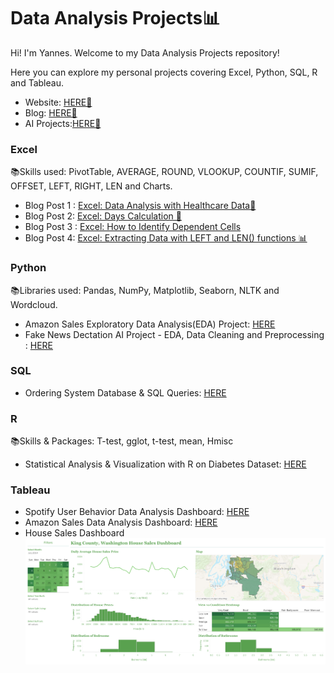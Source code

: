 # Data Analysis Projects📊
Hi! I'm Yannes. Welcome to my Data Analysis Projects repository!

Here you can explore my personal projects covering Excel, Python, SQL, R and Tableau.
- Website: [HERE🥳](https://www.yannes8.wordpress.com)
- Blog: [HERE📝](https://yannes8.wordpress.com/blog-2)
- AI Projects:[HERE🤖](https://github.com/yanneskly/AI-Projects)

### Excel 
📚Skills used: PivotTable, AVERAGE, ROUND, VLOOKUP, COUNTIF, SUMIF, OFFSET, LEFT, RIGHT, LEN and Charts. 
- Blog Post 1 : [Excel: Data Analysis with Healthcare Data🧪](https://yannes8.wordpress.com/2024/02/12/excel-data-analysis-with-healthcare-data%f0%9f%a7%aa/)
- Blog Post 2: [Excel: Days Calculation 🚀](https://yannes8.wordpress.com/2024/02/05/excel-tips-days-calculation-%f0%9f%9a%80/)
- Blog Post 3 : [Excel: How to Identify Dependent Cells](https://yannes8.wordpress.com/2024/02/05/excel-how-to-identify-dependent-cells/)
- Blog Post 4: [Excel: Extracting Data with LEFT and LEN() functions 📊](https://yannes8.wordpress.com/2024/02/08/excel-extracting-data-with-left-and-len-functions-%f0%9f%93%8a/)
### Python 
📚Libraries used: Pandas, NumPy, Matplotlib, Seaborn, NLTK and Wordcloud.
- Amazon Sales Exploratory Data Analysis(EDA) Project: [HERE](https://github.com/yanneskly/Data-Analysis-Projects/blob/4d583cc4e407cb975f045e57032800bc69ce0015/Python-AmazonSalesEDA%26Cleaning.ipynb.ipynb)
- Fake News Dectation AI Project - EDA, Data Cleaning and Preprocessing : [HERE](https://github.com/yanneskly/AI-Projects/blob/88110bde5834331b5d87bc8048f3005890f4aceb/FakeNewsDetection_EDA%26Cleaning.ipynb)
### SQL
- Ordering System Database & SQL Queries: [HERE](https://github.com/yanneskly/Data-Analysis-Projects/blob/3503eb71d6b9b6b33cf6bf3c6957bf12be4641c7/SQL-Database%26Queries.ipynb)
### R 
📚Skills & Packages: T-test, gglot, t-test, mean, Hmisc
- Statistical Analysis & Visualization with R on Diabetes Dataset: [HERE](https://github.com/yanneskly/Data-Analysis-Projects/blob/482e1ab3cb4cd877dc8430f75e8d78442b96fe64/R_Diabetes_Project.R) 
### Tableau  
- Spotify User Behavior Data Analysis Dashboard: [HERE](https://public.tableau.com/views/SpotifyUserBahaviour/Dashboard1?:language=en-GB&:display_count=n&:origin=viz_share_link)
- Amazon Sales Data Analysis Dashboard: [HERE](https://public.tableau.com/views/AmazonSales_17037846440290/Dashboard1?:language=en-GB&:display_count=n&:origin=viz_share_link)
- House Sales Dashboard
![Dashboard](https://github.com/yanneskly/Data-Analysis-Projects/blob/2f104f75f80259a8981fd6de57ccce590f51e692/img/HouseSalesDashboard.png)
